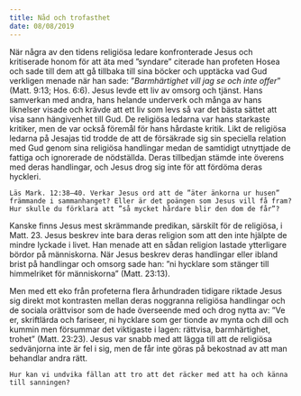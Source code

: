 ```yaml
---
title: Nåd och trofasthet
date: 08/08/2019
---
```


När några av den tidens religiösa ledare konfronterade Jesus och kritiserade honom för att äta med ”syndare” citerade han profeten Hosea och sade till dem att gå tillbaka till sina böcker och upptäcka vad Gud verkligen menade när han sade: ”_Barmhärtighet vill jag se och inte offer_” (Matt. 9:13; Hos. 6:6). Jesus levde ett liv av omsorg och tjänst. Hans samverkan med andra, hans helande underverk och många av hans liknelser visade och krävde att ett liv som levs så var det bästa sättet att visa sann hängivenhet till Gud. De religiösa ledarna var hans starkaste kritiker, men de var också föremål för hans hårdaste kritik. Likt de religiösa ledarna på Jesajas tid trodde de att de försäkrade sig sin speciella relation med Gud genom sina religiösa handlingar medan de samtidigt utnyttjade de fattiga och ignorerade de nödställda. Deras tillbedjan stämde inte överens med deras handlingar, och Jesus drog sig inte för att fördöma deras hyckleri.

`Läs Mark. 12:38–40. Verkar Jesus ord att de ”äter änkorna ur husen” främmande i sammanhanget? Eller är det poängen som Jesus vill få fram? Hur skulle du förklara att ”så mycket hårdare blir den dom de får”?`

Kanske finns Jesus mest skrämmande predikan, särskilt för de religiösa, i Matt. 23. Jesus beskrev inte bara deras religion som att den inte hjälpte de mindre lyckade i livet. Han menade att en sådan religion lastade ytterligare bördor på människorna. När Jesus beskrev deras handlingar eller ibland brist på handlingar och omsorg sade han: ”ni hycklare som stänger till himmelriket för människorna” (Matt. 23:13).

Men med ett eko från profeterna flera århundraden tidigare riktade Jesus sig direkt mot kontrasten mellan deras noggranna religiösa handlingar och de sociala orättvisor som de hade överseende med och drog nytta av: ”Ve er, skriftlärda och fariseer, ni hycklare som ger tionde av mynta och dill och kummin men försummar det viktigaste i lagen: rättvisa, barmhärtighet, trohet” (Matt. 23:23). Jesus var snabb med att lägga till att de religiösa sedvänjorna inte är fel i sig, men de får inte göras på bekostnad av att man behandlar andra rätt.

`Hur kan vi undvika fällan att tro att det räcker med att ha och känna till sanningen?`